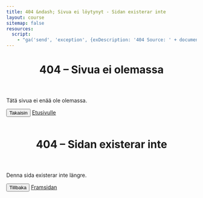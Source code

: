 ```yaml
---
title: 404 &ndash; Sivua ei löytynyt - Sidan existerar inte
layout: course
sitemap: false
resources:
  script:
    - "ga('send', 'exception', {exDescription: '404 Source: ' + document.referrer + ', Destination: ' + document.location.href});"
---
```



<header>
	<h1>404 &ndash; Sivua ei olemassa</h1>
</header>

Tätä sivua ei enää ole olemassa.

<div class="actions">
	<button class="action primary" onclick="document.location.href = document.referrer">Takaisin</button>
	<a class="action" href="/">Etusivulle</a>
</div>


<br>
<header>
	<h1>404 &ndash; Sidan existerar inte</h1>
</header>

Denna sida existerar inte längre.

<div class="actions">
	<button class="action primary" onclick="document.location.href = document.referrer">Tillbaka</button>
	<a class="action" href="/">Framsidan</a>
</div>
